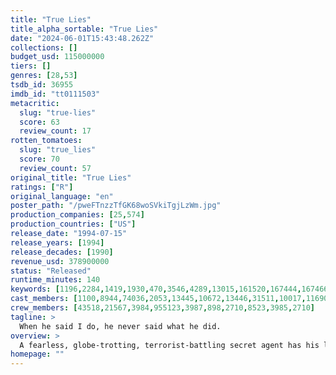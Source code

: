 ```yaml
---
title: "True Lies"
title_alpha_sortable: "True Lies"
date: "2024-06-01T15:43:48.262Z"
collections: []
budget_usd: 115000000
tiers: []
genres: [28,53]
tsdb_id: 36955
imdb_id: "tt0111503"
metacritic:
  slug: "true-lies"
  score: 63
  review_count: 17
rotten_tomatoes:
  slug: "true_lies"
  score: 70
  review_count: 57
original_title: "True Lies"
ratings: ["R"]
original_language: "en"
poster_path: "/pweFTnzzTfGK68woSVkiTgjLzWm.jpg"
production_companies: [25,574]
production_countries: ["US"]
release_date: "1994-07-15"
release_years: [1994]
release_decades: [1990]
revenue_usd: 378900000
status: "Released"
runtime_minutes: 140
keywords: [1196,2284,1419,1930,470,3546,4289,13015,161520,167444,167466,167467,206958,217421]
cast_members: [1100,8944,74036,2053,13445,10672,13446,31511,10017,116907,1503891,13451,1504125,16563,106468,1298005,58338]
crew_members: [43518,21567,3984,955123,3987,898,2710,8523,3985,2710]
tagline: >
  When he said I do, he never said what he did.
overview: >
  A fearless, globe-trotting, terrorist-battling secret agent has his life turned upside down when he discovers his wife might be having an affair with a used car salesman while terrorists smuggle nuclear war heads into the United States.
homepage: ""
---
```

